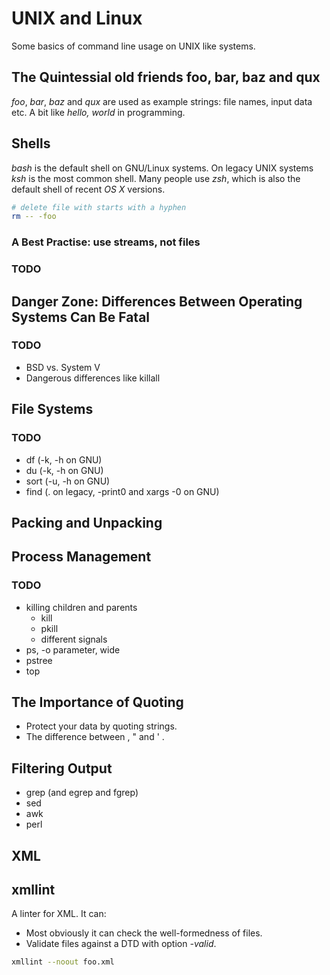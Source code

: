 # UNIX and Linux

Some basics of command line usage on UNIX like systems.

## The Quintessial old friends foo, bar, baz and qux

_foo_, _bar_, _baz_ and _qux_ are used as example strings: file names, input data etc. A bit like _hello, world_ in programming.

## Shells

_bash_ is the default shell on GNU/Linux systems. On legacy UNIX systems _ksh_
is the most common shell. Many people use _zsh_, which is also the default shell of
recent _OS X_ versions.

```sh
# delete file with starts with a hyphen
rm -- -foo
```

### A Best Practise: use streams, not files

### TODO

## Danger Zone: Differences Between Operating Systems Can Be Fatal

### TODO 

- BSD vs. System V
- Dangerous differences like killall

## File Systems

### TODO

- df (-k, -h on GNU)
- du (-k, -h on GNU)
- sort (-u, -h on GNU)
- find (. on legacy, -print0 and xargs -0 on GNU)

## Packing and Unpacking

## Process Management

### TODO

- killing children and parents
  - kill
  - pkill
  - different signals
- ps, -o parameter, wide 
- pstree
- top

## The Importance of Quoting

- Protect your data by quoting strings.
- The difference between \, " and ' .

## Filtering Output

- grep (and egrep and fgrep)
- sed
- awk
- perl

## XML

## xmllint

A linter for XML. It can:

- Most obviously it can check the well-formedness of files.
- Validate files against a DTD with option _-valid_.

```bash
xmllint --noout foo.xml
```
